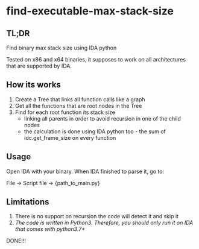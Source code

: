 # find-executable-max-stack-size

## TL;DR 
Find binary max stack size using IDA python

Tested on x86 and x64 binaries, it supposes to work on all architectures that are supported by IDA.

## How its works
1. Create a Tree that links all function calls like a graph
2. Get all the functions that are root nodes in the Tree
3. Find for each root function its stack size
   * linking all parents in order to avoid recursion in one of the child nodes
   * the calculation is done using IDA python too - the sum of idc.get_frame_size on every function

## Usage
Open IDA with your binary. When IDA finished to parse it, go to:

File -> Script file -> {path_to_main.py}

## Limitations
1. There is no support on recursion the code will detect it and skip it
2. *The code is written in Python3. Therefore, you should only run it on IDA that comes with python3.7+*

DONE!!!